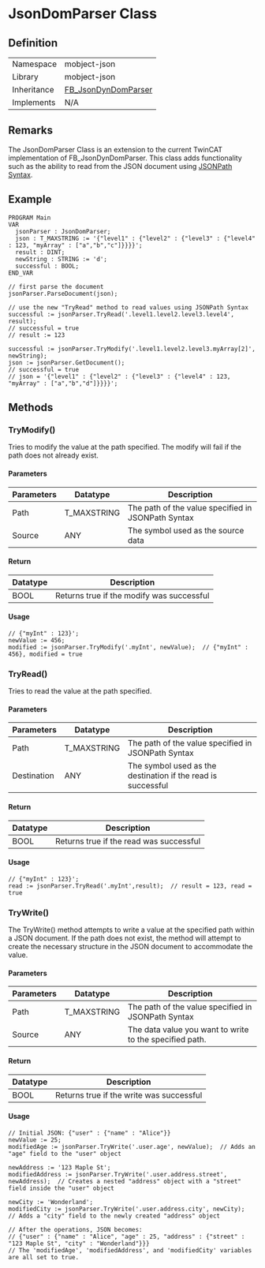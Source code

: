 # JsonDomParser Class

## Definition

|             |                                                                                                                                           |
| ----------- | ----------------------------------------------------------------------------------------------------------------------------------------- |
| Namespace   | mobject-json                                                                                                                              |
| Library     | mobject-json                                                                                                                              |
| Inheritance | [FB_JsonDynDomParser](https://infosys.beckhoff.com/english.php?content=../content/1033/tf6701_tc3_iot_communication_mqtt/8101725835.html) |
| Implements  | N/A                                                                                                                                       |

## Remarks

The JsonDomParser Class is an extension to the current TwinCAT implementation of FB_JsonDynDomParser. This class adds functionality such as the ability to read from the JSON document using [JSONPath Syntax](https://support.smartbear.com/alertsite/docs/monitors/api/endpoint/jsonpath.html).

## Example

```declaration
PROGRAM Main
VAR
  jsonParser : JsonDomParser;
  json : T_MAXSTRING := '{"level1" : {"level2" : {"level3" : {"level4" : 123, "myArray" : ["a","b","c"]}}}}';
  result : DINT;
  newString : STRING := 'd';
  successful : BOOL;
END_VAR
```

```body
// first parse the document
jsonParser.ParseDocument(json);

// use the new "TryRead" method to read values using JSONPath Syntax
successful := jsonParser.TryRead('.level1.level2.level3.level4', result);
// successful = true
// result := 123

successful := jsonParser.TryModify('.level1.level2.level3.myArray[2]', newString);
json := jsonParser.GetDocument();
// successful = true
// json = '{"level1" : {"level2" : {"level3" : {"level4" : 123, "myArray" : ["a","b","d"]}}}}';
```

## Methods

### TryModify()

Tries to modify the value at the path specified. The modify will fail if the path does not already exist.

#### Parameters

| Parameters | Datatype    | Description                                        |
| ---------- | ----------- | -------------------------------------------------- |
| Path       | T_MAXSTRING | The path of the value specified in JSONPath Syntax |
| Source     | ANY         | The symbol used as the source data                 |

#### Return

| Datatype | Description                               |
| -------- | ----------------------------------------- |
| BOOL     | Returns true if the modify was successful |

#### Usage

```example
// {"myInt" : 123}';
newValue := 456;
modified := jsonParser.TryModify('.myInt', newValue);  // {"myInt" : 456}, modified = true
```

### TryRead()

Tries to read the value at the path specified.

#### Parameters

| Parameters  | Datatype    | Description                                                  |
| ----------- | ----------- | ------------------------------------------------------------ |
| Path        | T_MAXSTRING | The path of the value specified in JSONPath Syntax           |
| Destination | ANY         | The symbol used as the destination if the read is successful |

#### Return

| Datatype | Description                             |
| -------- | --------------------------------------- |
| BOOL     | Returns true if the read was successful |

#### Usage

```example
// {"myInt" : 123}';
read := jsonParser.TryRead('.myInt',result);  // result = 123, read = true
```

### TryWrite()

The TryWrite() method attempts to write a value at the specified path within a JSON document. If the path does not exist, the method will attempt to create the necessary structure in the JSON document to accommodate the value.

#### Parameters

| Parameters | Datatype    | Description                                             |
| ---------- | ----------- | ------------------------------------------------------- |
| Path       | T_MAXSTRING | The path of the value specified in JSONPath Syntax      |
| Source     | ANY         | The data value you want to write to the specified path. |

#### Return

| Datatype | Description                              |
| -------- | ---------------------------------------- |
| BOOL     | Returns true if the write was successful |

#### Usage

```example
// Initial JSON: {"user" : {"name" : "Alice"}}
newValue := 25;
modifiedAge := jsonParser.TryWrite('.user.age', newValue);  // Adds an "age" field to the "user" object

newAddress := '123 Maple St';
modifiedAddress := jsonParser.TryWrite('.user.address.street', newAddress);  // Creates a nested "address" object with a "street" field inside the "user" object

newCity := 'Wonderland';
modifiedCity := jsonParser.TryWrite('.user.address.city', newCity);  // Adds a "city" field to the newly created "address" object

// After the operations, JSON becomes:
// {"user" : {"name" : "Alice", "age" : 25, "address" : {"street" : "123 Maple St", "city" : "Wonderland"}}}
// The 'modifiedAge', 'modifiedAddress', and 'modifiedCity' variables are all set to true.
```
